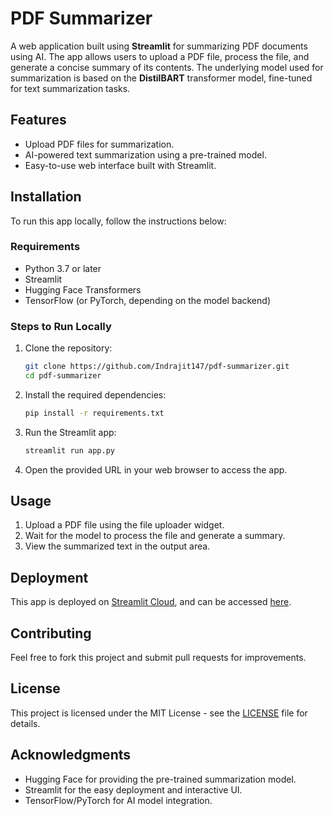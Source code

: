 # PDF Summarizer

A web application built using **Streamlit** for summarizing PDF documents using AI. The app allows users to upload a PDF file, process the file, and generate a concise summary of its contents. The underlying model used for summarization is based on the **DistilBART** transformer model, fine-tuned for text summarization tasks.

## Features

- Upload PDF files for summarization.
- AI-powered text summarization using a pre-trained model.
- Easy-to-use web interface built with Streamlit.

## Installation

To run this app locally, follow the instructions below:

### Requirements

- Python 3.7 or later
- Streamlit
- Hugging Face Transformers
- TensorFlow (or PyTorch, depending on the model backend)

### Steps to Run Locally

1. Clone the repository:

    ```bash
    git clone https://github.com/Indrajit147/pdf-summarizer.git
    cd pdf-summarizer
    ```

2. Install the required dependencies:

    ```bash
    pip install -r requirements.txt
    ```

3. Run the Streamlit app:

    ```bash
    streamlit run app.py
    ```

4. Open the provided URL in your web browser to access the app.

## Usage

1. Upload a PDF file using the file uploader widget.
2. Wait for the model to process the file and generate a summary.
3. View the summarized text in the output area.

## Deployment

This app is deployed on [Streamlit Cloud](https://streamlit.io), and can be accessed [here](https://share.streamlit.io/Indrajit147/pdf-summarizer).

## Contributing

Feel free to fork this project and submit pull requests for improvements. 

## License

This project is licensed under the MIT License - see the [LICENSE](LICENSE) file for details.

## Acknowledgments

- Hugging Face for providing the pre-trained summarization model.
- Streamlit for the easy deployment and interactive UI.
- TensorFlow/PyTorch for AI model integration.

